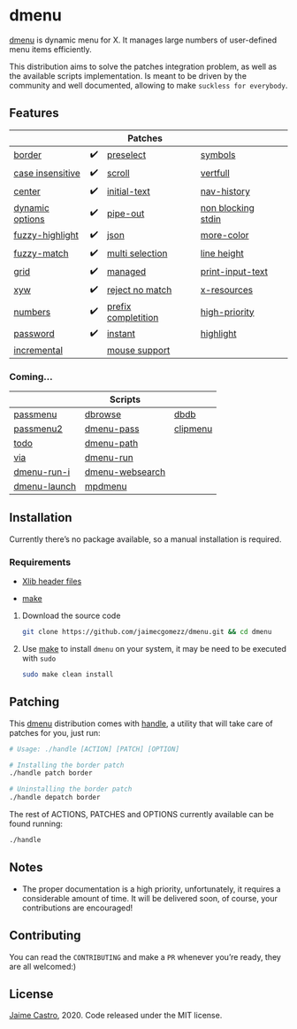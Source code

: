 # dmenu

[dmenu](https://tools.suckless.org/dmenu/) is dynamic menu for X. It manages large numbers of user-defined menu items efficiently.

This distribution aims to solve the patches integration problem, as well as the available scripts implementation. Is meant to be driven by the community and well documented, allowing to make `suckless for everybody`.



## Features

|                                                              |      | Patches                                                      |      |                                                              |      |
| ------------------------------------------------------------ | ---- | ------------------------------------------------------------ | ---- | ------------------------------------------------------------ | ---- |
| [border](https://tools.suckless.org/dmenu/patches/border/)   | ✔️    | [preselect](https://tools.suckless.org/dmenu/patches/preselect/) |      | [symbols](https://tools.suckless.org/dmenu/patches/symbols/) |      |
| [case insensitive](https://tools.suckless.org/dmenu/patches/case-insensitive/) | ✔️    | [scroll](https://tools.suckless.org/dmenu/patches/scroll/)   |      | [vertfull](https://tools.suckless.org/dmenu/patches/vertfull/) |      |
| [center](https://tools.suckless.org/dmenu/patches/center/)   | ✔️    | [initial-text](https://tools.suckless.org/dmenu/patches/initialtext/) |      | [nav-history](https://tools.suckless.org/dmenu/patches/navhistory/) |      |
| [dynamic options](https://tools.suckless.org/dmenu/patches/dynamicoptions/) | ✔️    | [pipe-out](https://tools.suckless.org/dmenu/patches/pipeout/) |      | [non blocking stdin](https://tools.suckless.org/dmenu/patches/non_blocking_stdin/) |      |
| [fuzzy-highlight](https://tools.suckless.org/dmenu/patches/fuzzyhighlight/) | ✔️    | [json](https://tools.suckless.org/dmenu/patches/json/)       |      | [more-color](https://tools.suckless.org/dmenu/patches/morecolor/) |      |
| [fuzzy-match](https://tools.suckless.org/dmenu/patches/fuzzymatch/) | ✔️    | [multi selection](https://tools.suckless.org/dmenu/patches/multi-selection/) |      | [line height](https://tools.suckless.org/dmenu/patches/line-height/) |      |
| [grid](https://tools.suckless.org/dmenu/patches/grid/)       | ✔️    | [managed](https://tools.suckless.org/dmenu/patches/managed/) |      | [print-input-text](https://tools.suckless.org/dmenu/patches/printinputtext/) |      |
| [xyw](https://tools.suckless.org/dmenu/patches/xyw/)         | ✔️    | [reject no match](https://tools.suckless.org/dmenu/patches/reject-no-match/) |      | [x-resources](https://tools.suckless.org/dmenu/patches/xresources/) |      |
| [numbers](https://tools.suckless.org/dmenu/patches/numbers/) | ✔️    | [prefix completition](https://tools.suckless.org/dmenu/patches/prefix-completion/) |      | [high-priority](https://tools.suckless.org/dmenu/patches/highpriority/) |      |
| [password](https://tools.suckless.org/dmenu/patches/password/) | ✔️    | [instant](https://tools.suckless.org/dmenu/patches/instant/) |      | [highlight](https://tools.suckless.org/dmenu/patches/highlight/) |      |
| [incremental](https://tools.suckless.org/dmenu/patches/incremental/) |      | [mouse support](https://tools.suckless.org/dmenu/patches/mouse-support/) |      |                                                              |      |

### Coming...

|                                                              | Scripts                                                      |                                                          |
| ------------------------------------------------------------ | ------------------------------------------------------------ | -------------------------------------------------------- |
| [passmenu](https://git.zx2c4.com/password-store/tree/contrib/dmenu/passmenu) | [dbrowse](https://github.com/clamiax/scripts/blob/master/src/dbrowse) | [dbdb](https://tools.suckless.org/dmenu/scripts/dbdb.sh) |
| [passmenu2](https://tools.suckless.org/dmenu/scripts/passmenu2) | [dmenu-pass](https://efe.kim/files/scripts/dmenu_pass)       | [clipmenu](https://github.com/cdown/clipmenu)            |
| [todo](https://tools.suckless.org/dmenu/scripts/todo)        | [dmenu-path](https://github.com/ema/dotfiles/blob/master/bin/dmenu_path) |                                                          |
| [via](https://github.com/xalexalex/via)                      | [dmenu-run](https://tools.suckless.org/dmenu/scripts/dmenu_run_with_command_history/) |                                                          |
| [dmenu-run-i](https://tools.suckless.org/dmenu/scripts/dmenu_run_i) | [dmenu-websearch](https://efe.kim/files/scripts/dmenu_websearch) |                                                          |
| [dmenu-launch](https://github.com/fsilveir/dmenu-launch)     | [mpdmenu](https://github.com/cdown/mpdmenu/blob/master/mpdmenu) |                                                          |



## Installation

Currently there’s no package available, so a manual installation is required.

### Requirements

- [Xlib header files](https://tronche.com/gui/x/xlib/introduction/header.html)

- [make](https://www.gnu.org/software/make/)

  


1. Download the source code

   ```sh
   git clone https://github.com/jaimecgomezz/dmenu.git && cd dmenu
   ```

2. Use [make](https://www.gnu.org/software/make/) to install `dmenu` on your system, it may be need to be executed with `sudo`

   ```sh
   sudo make clean install
   ```



## Patching

This [dmenu](https://tools.suckless.org/dmenu/) distribution comes with [handle](https://github.com/jaimecgomezz/dmenu/blob/master/handle), a utility that will take care of patches for you, just run:

```sh
# Usage: ./handle [ACTION] [PATCH] [OPTION]

# Installing the border patch
./handle patch border

# Uninstalling the border patch
./handle depatch border
```

The rest of ACTIONS, PATCHES and OPTIONS currently available can be found running:

```sh
./handle
```



## Notes

- The proper documentation is a high priority, unfortunately, it requires a considerable amount of time. It will be delivered soon, of course, your contributions are encouraged!




## Contributing

You can read the `CONTRIBUTING` and make a `PR` whenever you’re ready, they are all welcomed:)



## License

 [Jaime Castro](https://github.com/jaimecgomezz), 2020. Code released under the MIT license.
